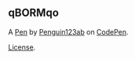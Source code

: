 qBORMqo
-------


A [Pen](https://codepen.io/Penguin123ab/pen/qBORMqo) by [Penguin123ab](https://codepen.io/Penguin123ab) on [CodePen](https://codepen.io).

[License](https://codepen.io/Penguin123ab/pen/qBORMqo/license).
